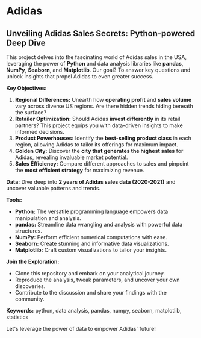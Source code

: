 # Adidas

##  Unveiling Adidas Sales Secrets: Python-powered Deep Dive 

This project delves into the fascinating world of Adidas sales in the USA, leveraging the power of **Python** and data analysis libraries like **pandas**, **NumPy**, **Seaborn**, and **Matplotlib**. Our goal? To answer key questions and unlock insights that propel Adidas to even greater success.

**Key Objectives:**

1. **Regional Differences:** Unearth how **operating profit** and **sales volume** vary across diverse US regions. Are there hidden trends hiding beneath the surface?
2. **Retailer Optimization:** Should Adidas **invest differently** in its retail partners? This project equips you with data-driven insights to make informed decisions.
3. **Product Powerhouses:** Identify the **best-selling product class** in each region, allowing Adidas to tailor its offerings for maximum impact.
4. **Golden City:** Discover the **city that generates the highest sales** for Adidas, revealing invaluable market potential.
5. **Sales Efficiency:** Compare different approaches to sales and pinpoint the **most efficient strategy** for maximizing revenue.

**Data:** Dive deep into **2 years of Adidas sales data (2020-2021)** and uncover valuable patterns and trends.

**Tools:**

- **Python:** The versatile programming language empowers data manipulation and analysis.
- **pandas:** Streamline data wrangling and analysis with powerful data structures.
- **NumPy:** Perform efficient numerical computations with ease.
- **Seaborn:** Create stunning and informative data visualizations.
- **Matplotlib:** Craft custom visualizations to tailor your insights.

**Join the Exploration:**

- Clone this repository and embark on your analytical journey.
- Reproduce the analysis, tweak parameters, and uncover your own discoveries.
- Contribute to the discussion and share your findings with the community.

**Keywords:** python, data analysis, pandas, numpy, seaborn, matplotlib, statistics

Let's leverage the power of data to empower Adidas' future!
